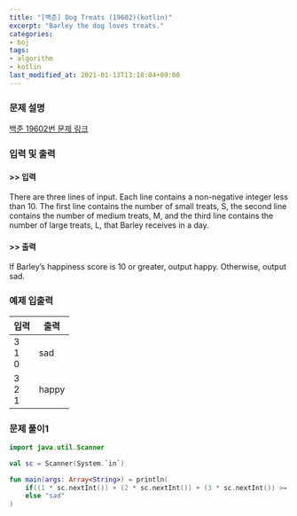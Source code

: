 ```yaml
---
title: "[백준] Dog Treats (19602)(kotlin)"
excerpt: "Barley the dog loves treats."
categories:
- boj
tags:
- algorithm
- kotlin
last_modified_at: 2021-01-13T13:10:04+09:00
---
```



### 문제 설명
[백준 19602번 문제 링크](https://www.acmicpc.net/problem/19602#description)




### 입력 및 출력
#### >> 입력
There are three lines of input. Each line contains a non\-negative integer less than 10. The first line contains the number of small treats, S, the second line contains the number of medium treats, M, and the third line contains the number of large treats, L, that Barley receives in a day.



#### >> 출력
If Barley’s happiness score is 10 or greater, output happy. Otherwise, output sad.





### 예제 입출력


|입력|출력|
|-----|------|
|3<br>1<br>0|sad|
|3<br>2<br>1|happy|




### 문제 풀이1
```kotlin
import java.util.Scanner

val sc = Scanner(System.`in`)

fun main(args: Array<String>) = println(
    if((1 * sc.nextInt()) + (2 * sc.nextInt()) + (3 * sc.nextInt()) >= 10) "happy"
    else "sad"
)

```